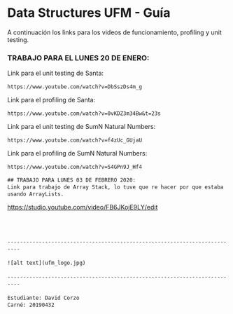 # Data Structures UFM - Guía

A continuación los links para los videos de funcionamiento, profiling y unit testing.


### TRABAJO PARA EL LUNES 20 DE ENERO:
Link para el unit testing de Santa:
```
https://www.youtube.com/watch?v=DbSszDs4m_g
```

Link para el profiling de Santa:
```
https://www.youtube.com/watch?v=0vKDZ3m34Bw&t=23s
```

Link para el unit testing de SumN Natural Numbers: 
```
https://www.youtube.com/watch?v=f4zUc_GUjaU
```

Link para el profiling de SumN Natural Numbers: 
```
https://www.youtube.com/watch?v=S4GPn9J_Hf4
```


<!-- ### TRABAJO PARA EL LUNES 27 DE ENERO 2020: 
Link para la prueba de profiling y unit testing:
```
https://youtu.be/rPM4ujG45IE
```

Link para el funcionamiento en postman:
```
https://youtu.be/ft3dzUUM020 -->
```
## TRABAJO PARA LUNES 03 DE FEBRERO 2020:
Link para trabajo de Array Stack, lo tuve que re hacer por que estaba usando ArrayLists.
```
https://studio.youtube.com/video/FB6JKojE9LY/edit
```



--------------------------------------------------------------------------

![alt text](ufm_logo.jpg)

--------------------------------------------------------------------------

Estudiante: David Corzo
Carné: 20190432

